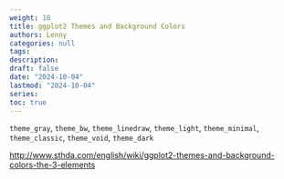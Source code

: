 ```yaml
---
weight: 18
title: ggplot2 Themes and Background Colors
authors: Lenny
categories: null
tags: 
description: 
draft: false
date: "2024-10-04"
lastmod: "2024-10-04"
series:
toc: true
---
```



<!--more-->


`theme_gray`, `theme_bw`, `theme_linedraw`, `theme_light`, `theme_minimal`, `theme_classic`, `theme_void`, `theme_dark`

http://www.sthda.com/english/wiki/ggplot2-themes-and-background-colors-the-3-elements
